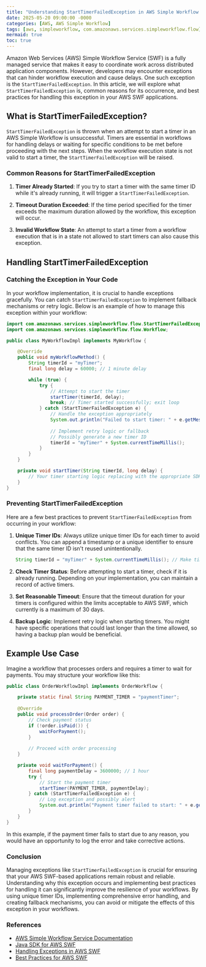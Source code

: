 ```yaml
---
title: "Understanding StartTimerFailedException in AWS Simple Workflow Service"
date: 2025-05-20 09:00:00 -0000
categories: [AWS, AWS Simple Workflow]
tags: [aws, simpleworkflow, com.amazonaws.services.simpleworkflow.flow]
mermaid: true
toc: true
---
```



Amazon Web Services (AWS) Simple Workflow Service (SWF) is a fully managed service that makes it easy to coordinate work across distributed application components. However, developers may encounter exceptions that can hinder workflow execution and cause delays. One such exception is the `StartTimerFailedException`. In this article, we will explore what `StartTimerFailedException` is, common reasons for its occurrence, and best practices for handling this exception in your AWS SWF applications. 

## What is StartTimerFailedException?

`StartTimerFailedException` is thrown when an attempt to start a timer in an AWS Simple Workflow is unsuccessful. Timers are essential in workflows for handling delays or waiting for specific conditions to be met before proceeding with the next steps. When the workflow execution state is not valid to start a timer, the `StartTimerFailedException` will be raised.

### Common Reasons for StartTimerFailedException

1. **Timer Already Started**: If you try to start a timer with the same timer ID while it's already running, it will trigger a `StartTimerFailedException`.

2. **Timeout Duration Exceeded**: If the time period specified for the timer exceeds the maximum duration allowed by the workflow, this exception will occur.

3. **Invalid Workflow State**: An attempt to start a timer from a workflow execution that is in a state not allowed to start timers can also cause this exception.

## Handling StartTimerFailedException 

### Catching the Exception in Your Code

In your workflow implementation, it is crucial to handle exceptions gracefully. You can catch `StartTimerFailedException` to implement fallback mechanisms or retry logic. Below is an example of how to manage this exception within your workflow:

```java
import com.amazonaws.services.simpleworkflow.flow.StartTimerFailedException;
import com.amazonaws.services.simpleworkflow.flow.Workflow;

public class MyWorkflowImpl implements MyWorkflow {

    @Override
    public void myWorkflowMethod() {
        String timerId = "myTimer";
        final long delay = 60000; // 1 minute delay

        while (true) {
            try {
                // Attempt to start the timer
                startTimer(timerId, delay);
                break; // Timer started successfully; exit loop
            } catch (StartTimerFailedException e) {
                // Handle the exception appropriately
                System.out.println("Failed to start timer: " + e.getMessage());
                
                // Implement retry logic or fallback
                // Possibly generate a new timer ID
                timerId = "myTimer" + System.currentTimeMillis();
            }
        }
    }

    private void startTimer(String timerId, long delay) {
        // Your timer starting logic replacing with the appropriate SDK method
    }
}
```

### Preventing StartTimerFailedException

Here are a few best practices to prevent `StartTimerFailedException` from occurring in your workflow:

1. **Unique Timer IDs**: Always utilize unique timer IDs for each timer to avoid conflicts. You can append a timestamp or a unique identifier to ensure that the same timer ID isn't reused unintentionally.

    ```java
    String timerId = "myTimer" + System.currentTimeMillis(); // Make timer ID unique
    ```

2. **Check Timer Status**: Before attempting to start a timer, check if it is already running. Depending on your implementation, you can maintain a record of active timers.

3. **Set Reasonable Timeout**: Ensure that the timeout duration for your timers is configured within the limits acceptable to AWS SWF, which currently is a maximum of 30 days.

4. **Backup Logic**: Implement retry logic when starting timers. You might have specific operations that could last longer than the time allowed, so having a backup plan would be beneficial.

## Example Use Case

Imagine a workflow that processes orders and requires a timer to wait for payments. You may structure your workflow like this:

```java
public class OrderWorkflowImpl implements OrderWorkflow {

    private static final String PAYMENT_TIMER = "paymentTimer";
    
    @Override
    public void processOrder(Order order) {
        // Check payment status
        if (!order.isPaid()) {
            waitForPayment();
        }
        
        // Proceed with order processing
    }

    private void waitForPayment() {
        final long paymentDelay = 3600000; // 1 hour
        try {
            // Start the payment timer
            startTimer(PAYMENT_TIMER, paymentDelay);
        } catch (StartTimerFailedException e) {
            // Log exception and possibly alert
            System.out.println("Payment timer failed to start: " + e.getMessage());
        }
    }
}
```

In this example, if the payment timer fails to start due to any reason, you would have an opportunity to log the error and take corrective actions.

### Conclusion

Managing exceptions like `StartTimerFailedException` is crucial for ensuring that your AWS SWF-based applications remain robust and reliable. Understanding why this exception occurs and implementing best practices for handling it can significantly improve the resilience of your workflows. By using unique timer IDs, implementing comprehensive error handling, and creating fallback mechanisms, you can avoid or mitigate the effects of this exception in your workflows.

### References

- [AWS Simple Workflow Service Documentation](https://docs.aws.amazon.com/amazonswf/latest/developerguide/swf-dg.pdf)
- [Java SDK for AWS SWF](https://aws.amazon.com/sdk-for-java/)
- [Handling Exceptions in AWS SWF](https://docs.aws.amazon.com/step-functions/latest/dg/concepts-errors.html)
- [Best Practices for AWS SWF](https://aws.amazon.com/architecture/well-architected/)